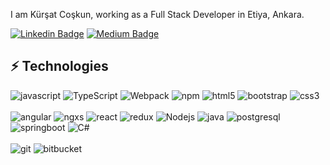 

I am Kürşat Coşkun, working as a Full Stack Developer in Etiya, Ankara.

[![Linkedin Badge](https://img.shields.io/badge/-kursatcoskun-blue?style=flat-square&logo=Linkedin&logoColor=white&link=https://www.linkedin.com/in/kursatcoskun/)](https://www.linkedin.com/in/kursatcoskun/)
[![Medium Badge](https://img.shields.io/badge/-@kursatcoskun-03a57a?style=flat-square&labelColor=000000&logo=Medium&link=https://medium.com/@kursatcoskun/)](https://medium.com/@kursatcoskun)

## ⚡ Technologies

<p>

 <img alt="javascript" src="https://img.shields.io/badge/-JavaScript-black?style=flat-square&logo=javascript" />
 <img alt="TypeScript" src="https://img.shields.io/badge/-TypeScript-007ACC?style=flat-square&logo=typescript&logoColor=white" />
 <img alt="Webpack" src="https://img.shields.io/badge/-Webpack-8DD6F9?style=flat-square&logo=webpack&logoColor=white" /> 
 <img alt="npm" src="https://img.shields.io/badge/-NPM-CB3837?style=flat-square&logo=npm&logoColor=white" />
 <img alt="html5" src="https://img.shields.io/badge/-HTML5-E34F26?style=flat-square&logo=html5&logoColor=white" />
 <img alt="bootstrap" src="https://img.shields.io/badge/-Bootstrap-563D7C?style=flat-square&logo=bootstrap" />
 <img alt="css3" src="https://img.shields.io/badge/-CSS3-1572B6?style=flat-square&logo=css3" />
 <br/>
 <br/>
 <img alt="angular" src="https://img.shields.io/badge/-Angular-DD0031?style=flat-square&logo=angular&logoColor=white" />
 <img alt="ngxs" src="https://img.shields.io/badge/-NGXS-764ABC?style=flat-square&logo=ngxs&logoColor=white" />
 <img alt="react" src="https://img.shields.io/badge/-React-black?style=flat-square&logo=react" />
 <img alt="redux" src="https://img.shields.io/badge/-Redux-764ABC?style=flat-square&logo=redux&logoColor=white" />
 <img alt="Nodejs" src="https://img.shields.io/badge/-Nodejs-43853d?style=flat-square&logo=Node.js&logoColor=white" />
  
 <img alt="java" src="https://img.shields.io/badge/-Java-E34A86?style=flat-square&logo=Java" /> 
 <img alt="postgresql" src="https://img.shields.io/badge/-PostgreSQL-336791?style=flat-square&logo=postgresql" /> 
 <img alt="springboot" src="https://img.shields.io/badge/-Spring Boot-43853d?style=flat-square&logo=springboot" /> 
 <img alt="C#" src="https://img.shields.io/badge/C%23-green&logoColor=white" />
 <br/>
 <br/>
  <img alt="git" src="https://img.shields.io/badge/-Git-black?style=flat-square&logo=git" />
  <img alt="bitbucket" src="https://img.shields.io/badge/-BitBucket-darkblue?style=flat-square&logo=bitbucket" />
</p>
